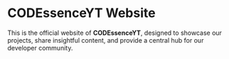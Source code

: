 # CODEssenceYT Website

This is the official website of **CODEssenceYT**, designed to showcase our projects, share insightful content, and provide a central hub for our developer community.
